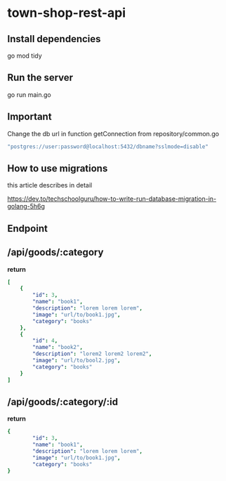 # town-shop-rest-api

## Install dependencies

go mod tidy

## Run the server

go run main.go

## Important

Change the db url in function getConnection from repository/common.go

```yaml
"postgres://user:password@localhost:5432/dbname?sslmode=disable"
```

## How to use migrations

this article describes in detail

<https://dev.to/techschoolguru/how-to-write-run-database-migration-in-golang-5h6g>

## Endpoint

## /api/goods/:category

**return**

```yaml
[
    {
        "id": 3,
        "name": "book1",
        "description": "lorem lorem lorem",
        "image": "url/to/book1.jpg",
        "category": "books"
    },
    {
        "id": 4,
        "name": "book2",
        "description": "lorem2 lorem2 lorem2",
        "image": "url/to/bool2.jpg",
        "category": "books"
    }
]
```

## /api/goods/:category/:id

**return**

```yaml
{
        "id": 3,
        "name": "book1",
        "description": "lorem lorem lorem",
        "image": "url/to/book1.jpg",
        "category": "books"
}
```